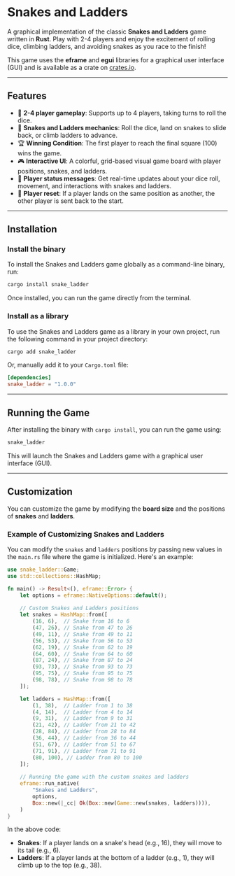 # Snakes and Ladders

A graphical implementation of the classic **Snakes and Ladders** game written in **Rust**. Play with 2-4 players and enjoy the excitement of rolling dice, climbing ladders, and avoiding snakes as you race to the finish!

This game uses the **eframe** and **egui** libraries for a graphical user interface (GUI) and is available as a crate on [crates.io](https://crates.io/crates/snake_ladder).

---

## Features

- 🎲 **2-4 player gameplay**: Supports up to 4 players, taking turns to roll the dice.
- 🐍 **Snakes and Ladders mechanics**: Roll the dice, land on snakes to slide back, or climb ladders to advance.
- 🏆 **Winning Condition**: The first player to reach the final square (100) wins the game.
- 🎮 **Interactive UI**: A colorful, grid-based visual game board with player positions, snakes, and ladders.
- 📜 **Player status messages**: Get real-time updates about your dice roll, movement, and interactions with snakes and ladders.
- 🔄 **Player reset**: If a player lands on the same position as another, the other player is sent back to the start.

---

## Installation

### Install the binary

To install the Snakes and Ladders game globally as a command-line binary, run:

```bash
cargo install snake_ladder
```

Once installed, you can run the game directly from the terminal.

### Install as a library

To use the Snakes and Ladders game as a library in your own project, run the following command in your project directory:

```bash
cargo add snake_ladder
```

Or, manually add it to your `Cargo.toml` file:

```toml
[dependencies]
snake_ladder = "1.0.0"
```

---

## Running the Game

After installing the binary with `cargo install`, you can run the game using:

```bash
snake_ladder
```

This will launch the Snakes and Ladders game with a graphical user interface (GUI).

---

## Customization

You can customize the game by modifying the **board size** and the positions of **snakes** and **ladders**. 

### Example of Customizing Snakes and Ladders

You can modify the `snakes` and `ladders` positions by passing new values in the `main.rs` file where the game is initialized. Here's an example:

```rust
use snake_ladder::Game;
use std::collections::HashMap;

fn main() -> Result<(), eframe::Error> {
    let options = eframe::NativeOptions::default();
    
    // Custom Snakes and Ladders positions
    let snakes = HashMap::from([
        (16, 6),  // Snake from 16 to 6
        (47, 26), // Snake from 47 to 26
        (49, 11), // Snake from 49 to 11
        (56, 53), // Snake from 56 to 53
        (62, 19), // Snake from 62 to 19
        (64, 60), // Snake from 64 to 60
        (87, 24), // Snake from 87 to 24
        (93, 73), // Snake from 93 to 73
        (95, 75), // Snake from 95 to 75
        (98, 78), // Snake from 98 to 78
    ]);

    let ladders = HashMap::from([
        (1, 38),  // Ladder from 1 to 38
        (4, 14),  // Ladder from 4 to 14
        (9, 31),  // Ladder from 9 to 31
        (21, 42), // Ladder from 21 to 42
        (28, 84), // Ladder from 28 to 84
        (36, 44), // Ladder from 36 to 44
        (51, 67), // Ladder from 51 to 67
        (71, 91), // Ladder from 71 to 91
        (80, 100), // Ladder from 80 to 100
    ]);
    
    // Running the game with the custom snakes and ladders
    eframe::run_native(
        "Snakes and Ladders",
        options,
        Box::new(|_cc| Ok(Box::new(Game::new(snakes, ladders)))),
    )
}
```

In the above code:

- **Snakes**: If a player lands on a snake's head (e.g., 16), they will move to its tail (e.g., 6).
- **Ladders**: If a player lands at the bottom of a ladder (e.g., 1), they will climb up to the top (e.g., 38).

